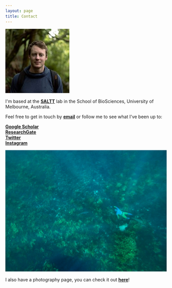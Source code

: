 ```yaml
---
layout: page
title: Contact
---
```

  
![profile](forestprofile.jpg "Luke Barrett")  
  
I'm based at the [**SALTT**](https://blogs.unimelb.edu.au/saltt) lab in the School of BioSciences, University of Melbourne, Australia.  
  
Feel free to get in touch by [**email**](luke.barrett@unimelb.edu.au) or follow me to see what I've been up to:  
  
[**Google Scholar**](https://scholar.google.ca/citations?hl=en&pli=1&user=m2VurpgAAAAJ)  
[**ResearchGate**](https://www.researchgate.net/profile/Luke_Barrett)  
[**Twitter**](https://www.twitter.com/lukbarrett)  
[**Instagram**](https://www.instagram.com/barrettphoto/)  
  
![photographing dusky morwong](duskystalking.jpg "Luke Barrett")  
  
I also have a photography page, you can check it out [**here**](https://lukebarrett.com)!
  
